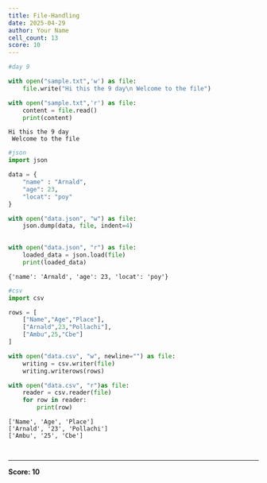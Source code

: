 ```yaml
---
title: File-Handling
date: 2025-04-29
author: Your Name
cell_count: 13
score: 10
---
```


```python
#day 9
```


```python
with open("sample.txt",'w') as file:
    file.write("Hi this the 9 day\n Welcome to the file")
```


```python
with open("sample.txt",'r') as file:
    content = file.read()
    print(content)
```

    Hi this the 9 day
     Welcome to the file



```python
#json
import json
```


```python
data = {
    "name" : "Arnald",
    "age": 23,
    "locat": "poy"
}
```


```python
with open("data.json", "w") as file:
    json.dump(data, file, indent=4)
    
```


```python
with open("data.json", "r") as file:
    loaded_data = json.load(file)
    print(loaded_data)
```

    {'name': 'Arnald', 'age': 23, 'locat': 'poy'}



```python
#csv
import csv
```


```python
rows = [
    ["Name","Age","Place"],
    ["Arnald",23,"Pollachi"],
    ["Ambu",25,"Cbe"]
]
```


```python
with open("data.csv", "w", newline="") as file:
    writing = csv.writer(file)
    writing.writerows(rows)
```


```python
with open("data.csv", "r")as file:
    reader = csv.reader(file)
    for row in reader:
        print(row)
```

    ['Name', 'Age', 'Place']
    ['Arnald', '23', 'Pollachi']
    ['Ambu', '25', 'Cbe']



```python

```


```python

```


---
**Score: 10**